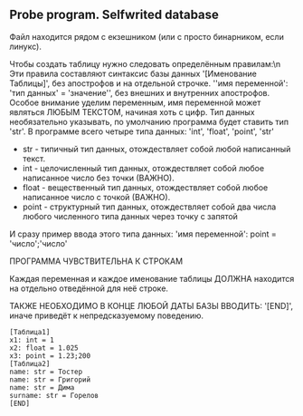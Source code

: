 ## Probe program. Selfwrited database

Файл находится рядом с екзешником (или с просто бинарником, если линукс).

Чтобы создать таблицу нужно следовать определённым правилам:\n
Эти правила составляют синтаксис базы данных
'[Именование Таблицы]', без апострофов и на отдельной строчке.
''имя переменной': 'тип данных' = 'значение'', без внешних и внутренних апострофов.
Особое внимание уделим переменным, имя переменной может являться ЛЮБЫМ ТЕКСТОМ, начиная хоть с цифр.
Тип данных необязательно указывать, по умолчанию программа будет ставить тип 'str'.
В программе всего четыре типа данных: 'int', 'float', 'point', 'str'

- str - типичный тип данных, отождествляет собой любой написанный текст.
- int - целочисленный тип данных, отождествляет собой любое написанное число без точки (ВАЖНО).
- float - вещественный тип данных, отождествляет собой любое написанное число с точкой (ВАЖНО).
- point - структурный тип данных, отождествляет собой два числа любого численного типа данных через точку с запятой

И сразу пример ввода этого типа данных: 'имя переменной': point = 'число';'число'

ПРОГРАММА ЧУВСТВИТЕЛЬНА К СТРОКАМ

Каждая переменная и каждое именование таблицы ДОЛЖНА находится на отдельно отведённой для неё строке.

ТАКЖЕ НЕОБХОДИМО В КОНЦЕ ЛЮБОЙ ДАТЫ БАЗЫ ВВОДИТЬ: '[END]', иначе приведёт к непредсказуемому поведению.

```
[Таблица1]
x1: int = 1
x2: float = 1.025
x3: point = 1.23;200
[Таблица2]
name: str = Тостер
name: str = Григорий
name: str = Дима
surname: str = Горелов
[END]
```
